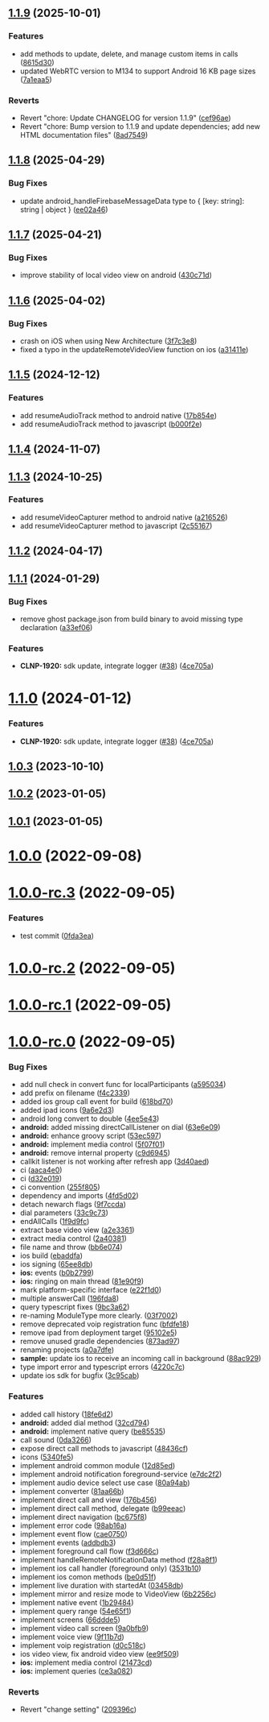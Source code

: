 ## [1.1.9](https://github.com/sendbird/sendbird-calls-sdk-react-native/compare/v1.1.8...v1.1.9) (2025-10-01)


### Features

* add methods to update, delete, and manage custom items in calls ([8615d30](https://github.com/sendbird/sendbird-calls-sdk-react-native/commit/8615d306a09d6597909266e3b5cb6cd854e59ec7))
* updated WebRTC version to M134 to support Android 16 KB page sizes ([7a1eaa5](https://github.com/sendbird/sendbird-calls-sdk-react-native/commit/7a1eaa5953598c209c854aa4c75f67e5dac93984))


### Reverts

* Revert "chore: Update CHANGELOG for version 1.1.9" ([cef96ae](https://github.com/sendbird/sendbird-calls-sdk-react-native/commit/cef96aecdabb53ca663efccff8da5c9a2da58875))
* Revert "chore: Bump version to 1.1.9 and update dependencies; add new HTML documentation files" ([8ad7549](https://github.com/sendbird/sendbird-calls-sdk-react-native/commit/8ad7549177655d901f1fa421cbc6a688858e138f))

## [1.1.8](https://github.com/sendbird/sendbird-calls-sdk-react-native/compare/v1.1.7...v1.1.8) (2025-04-29)


### Bug Fixes

* update android_handleFirebaseMessageData type to { [key: string]: string | object } ([ee02a46](https://github.com/sendbird/sendbird-calls-sdk-react-native/pull/54/commits/79a507b22e7bfe8f0f309e6f5991ce00f92468dd))

## [1.1.7](https://github.com/sendbird/sendbird-calls-sdk-react-native/compare/v1.1.6...v1.1.7) (2025-04-21)


### Bug Fixes

* improve stability of local video view on android ([430c71d](https://github.com/sendbird/sendbird-calls-sdk-react-native/commit/430c71d5e6dd2593ecc0aa60b303b30647474f6d))

## [1.1.6](https://github.com/sendbird/sendbird-calls-sdk-react-native/compare/v1.1.5...v1.1.6) (2025-04-02)


### Bug Fixes

* crash on iOS when using New Architecture ([3f7c3e8](https://github.com/sendbird/sendbird-calls-sdk-react-native/commit/3f7c3e81af4fa23128acf46be46685357c15717d))
* fixed a typo in the updateRemoteVideoView function on ios ([a31411e](https://github.com/sendbird/sendbird-calls-sdk-react-native/commit/a31411e574aeff4512e495a425272a525c79883a))

## [1.1.5](https://github.com/sendbird/sendbird-calls-sdk-react-native/compare/v1.1.4...v1.1.5) (2024-12-12)


### Features

* add resumeAudioTrack method to android native ([17b854e](https://github.com/sendbird/sendbird-calls-sdk-react-native/commit/17b854e2e298db3690df39d5eed82610e9954565))
* add resumeAudioTrack method to javascript ([b000f2e](https://github.com/sendbird/sendbird-calls-sdk-react-native/commit/b000f2e312aafbdc391dcd3d3af0ca6ea386f7bc))

## [1.1.4](https://github.com/sendbird/sendbird-calls-sdk-react-native/compare/v1.1.3...v1.1.4) (2024-11-07)

## [1.1.3](https://github.com/sendbird/sendbird-calls-sdk-react-native/compare/v1.1.1...v1.1.3) (2024-10-25)


### Features

* add resumeVideoCapturer method to android native ([a216526](https://github.com/sendbird/sendbird-calls-sdk-react-native/commit/a2165267ba05f7d999e43fcca9e1db7c29a55e36))
* add resumeVideoCapturer method to javascript ([2c55167](https://github.com/sendbird/sendbird-calls-sdk-react-native/commit/2c55167ab8d2ca1a809bcbd5b959d7f33abf237e))

## [1.1.2](https://github.com/sendbird/sendbird-calls-sdk-react-native/compare/v1.1.1...v1.1.2) (2024-04-17)

## [1.1.1](https://github.com/sendbird/sendbird-calls-sdk-react-native/compare/v1.0.3...v1.1.1) (2024-01-29)


### Bug Fixes

* remove ghost package.json from build binary to avoid missing type declaration ([a33ef06](https://github.com/sendbird/sendbird-calls-sdk-react-native/commit/a33ef06552532c66a1098229ba200eba07bf3f87))


### Features

* **CLNP-1920:** sdk update, integrate logger ([#38](https://github.com/sendbird/sendbird-calls-sdk-react-native/issues/38)) ([4ce705a](https://github.com/sendbird/sendbird-calls-sdk-react-native/commit/4ce705ad5630d22ffba54dbc0281e28eaa141212))

# [1.1.0](https://github.com/sendbird/sendbird-calls-sdk-react-native/compare/v1.0.3...v1.1.0) (2024-01-12)


### Features

* **CLNP-1920:** sdk update, integrate logger ([#38](https://github.com/sendbird/sendbird-calls-sdk-react-native/issues/38)) ([4ce705a](https://github.com/sendbird/sendbird-calls-sdk-react-native/commit/4ce705ad5630d22ffba54dbc0281e28eaa141212))

## [1.0.3](https://github.com/sendbird/sendbird-calls-sdk-react-native/compare/v1.0.2...v1.0.3) (2023-10-10)

## [1.0.2](https://github.com/sendbird/sendbird-calls-react-native/compare/v1.0.1...v1.0.2) (2023-01-05)

## [1.0.1](https://github.com/sendbird/sendbird-calls-react-native/compare/v1.0.0...v1.0.1) (2023-01-05)

# [1.0.0](https://github.com/sendbird/sendbird-calls-react-native/compare/v1.0.0-rc.3...v1.0.0) (2022-09-08)

# [1.0.0-rc.3](https://github.com/sendbird/sendbird-calls-react-native/compare/v1.0.0-rc.2...v1.0.0-rc.3) (2022-09-05)


### Features

* test commit ([0fda3ea](https://github.com/sendbird/sendbird-calls-react-native/commit/0fda3ea3c40d021ffb76f0cfba7be9ba8f739cc7))

# [1.0.0-rc.2](https://github.com/sendbird/sendbird-calls-react-native/compare/v1.0.0-rc.1...v1.0.0-rc.2) (2022-09-05)

# [1.0.0-rc.1](https://github.com/sendbird/sendbird-calls-react-native/compare/v1.0.0-rc.0...v1.0.0-rc.1) (2022-09-05)



# [1.0.0-rc.0](https://github.com/sendbird/sendbird-calls-react-native/compare/v1.0.0-rc.0...v1.0.0-rc.1) (2022-09-05)


### Bug Fixes

* add null check in convert func for localParticipants ([a595034](https://github.com/sendbird/sendbird-calls-react-native/commit/a5950344d0cb24e6884afd318169e477e444f852))
* add prefix on filename ([f4c2339](https://github.com/sendbird/sendbird-calls-react-native/commit/f4c233945e8f8a7b80ff0cf8429fc4fef96d5017))
* added ios group call event for build ([618bd70](https://github.com/sendbird/sendbird-calls-react-native/commit/618bd70b60f47e2ca0acbcb914f184193c110f8b))
* added ipad icons ([9a6e2d3](https://github.com/sendbird/sendbird-calls-react-native/commit/9a6e2d3717a9773a1857e340cb918fe084dcc05f))
* android long convert to double ([4ee5e43](https://github.com/sendbird/sendbird-calls-react-native/commit/4ee5e43c3b0169603770f7e60908ce69ef8d9795))
* **android:** added missing directCallListener on dial ([63e6e09](https://github.com/sendbird/sendbird-calls-react-native/commit/63e6e099938605b4442d843a17d25593f5bf08ae))
* **android:** enhance groovy script ([53ec597](https://github.com/sendbird/sendbird-calls-react-native/commit/53ec5978b7b76a3fd017ca705e78206b736ecd44))
* **android:** implement media control ([5f07f01](https://github.com/sendbird/sendbird-calls-react-native/commit/5f07f0100e91ab57272502e9b3c63fe0539aab9c))
* **android:** remove internal property ([c9d6945](https://github.com/sendbird/sendbird-calls-react-native/commit/c9d6945a28cad8f9a951adacd1f0fb5951a28ad9))
* callkit listener is not working after refresh app ([3d40aed](https://github.com/sendbird/sendbird-calls-react-native/commit/3d40aedc099926a98c6ffe96e76351ecbedfc065))
* ci ([aaca4e0](https://github.com/sendbird/sendbird-calls-react-native/commit/aaca4e0fac7bf9cc6bd4e99c6bf607a133d587ac))
* ci ([d32e019](https://github.com/sendbird/sendbird-calls-react-native/commit/d32e019915a524c9900e70c76ab340c3e85bea5d))
* ci convention ([255f805](https://github.com/sendbird/sendbird-calls-react-native/commit/255f805c27c687db610a74b4a448361830292429))
* dependency and imports ([4fd5d02](https://github.com/sendbird/sendbird-calls-react-native/commit/4fd5d02e674f3f5ea9d1df290f239767f0b73fba))
* detach newarch flags ([9f7ccda](https://github.com/sendbird/sendbird-calls-react-native/commit/9f7ccdaf9819866565f752df8f10fb5bde222853))
* dial parameters ([33c9c73](https://github.com/sendbird/sendbird-calls-react-native/commit/33c9c732b39bc35c36f5e08db553110cd5a21ff9))
* endAllCalls ([1f9d9fc](https://github.com/sendbird/sendbird-calls-react-native/commit/1f9d9fc2027314d15090106a786a580c4531d302))
* extract base video view ([a2e3361](https://github.com/sendbird/sendbird-calls-react-native/commit/a2e33617895d1d1885dd75bc8161868500da127e))
* extract media control ([2a40381](https://github.com/sendbird/sendbird-calls-react-native/commit/2a40381eade685118bf7e19a3c1229897a4cfb33))
* file name and throw ([bb6e074](https://github.com/sendbird/sendbird-calls-react-native/commit/bb6e07438a802ffc3e6d31015c7eb05596311bc3))
* ios build ([ebaddfa](https://github.com/sendbird/sendbird-calls-react-native/commit/ebaddfa37969c786fde910bebb8b948696b65ad6))
* ios signing ([65ee8db](https://github.com/sendbird/sendbird-calls-react-native/commit/65ee8db5e5d907cbabebf8fa80c1484a56ca0e09))
* **ios:** events ([b0b2799](https://github.com/sendbird/sendbird-calls-react-native/commit/b0b27999d4aeb5e787dc7e0293e8cf3cb81ba86a))
* **ios:** ringing on main thread ([81e90f9](https://github.com/sendbird/sendbird-calls-react-native/commit/81e90f9405631168b1574364039fd92c3dc318c2))
* mark platform-specific interface ([e22f1d0](https://github.com/sendbird/sendbird-calls-react-native/commit/e22f1d0c1a4c32aae95a0e21d78c96ff469b4a39))
* multiple answerCall ([196fda8](https://github.com/sendbird/sendbird-calls-react-native/commit/196fda8debf024c25f94e5fd1a194b53ea1400e4))
* query typescript fixes ([9bc3a62](https://github.com/sendbird/sendbird-calls-react-native/commit/9bc3a6248b4539c78bad01db2f016c1b7882014e))
* re-naming ModuleType more clearly. ([03f7002](https://github.com/sendbird/sendbird-calls-react-native/commit/03f70029d661f79f75ff96f484ac627ccd22897e))
* remove deprecated voip registration func ([bfdfe18](https://github.com/sendbird/sendbird-calls-react-native/commit/bfdfe18df0154798dd8e8aa3e08d549a24243b38))
* remove ipad from deployment target ([95102e5](https://github.com/sendbird/sendbird-calls-react-native/commit/95102e539201ddf2c4198c9d715579dd73e0fad0))
* remove unused gradle dependencies ([873ad97](https://github.com/sendbird/sendbird-calls-react-native/commit/873ad979118276d13c4df2dba5dffc9abc5bab95))
* renaming projects ([a0a7dfe](https://github.com/sendbird/sendbird-calls-react-native/commit/a0a7dfeff731b84a3895d270ea8039b215316052))
* **sample:** update ios to receive an incoming call in background ([88ac929](https://github.com/sendbird/sendbird-calls-react-native/commit/88ac929b8d4c8a846b6e3c08d396727f7a5954b0))
* type import error and typescript errors ([4220c7c](https://github.com/sendbird/sendbird-calls-react-native/commit/4220c7c5aaad0eb8ff0f8df4068d720533602eb4))
* update ios sdk for bugfix ([3c95cab](https://github.com/sendbird/sendbird-calls-react-native/commit/3c95cab12138c3bc21942525c735c90146ef01cb))


### Features

* added call history ([18fe6d2](https://github.com/sendbird/sendbird-calls-react-native/commit/18fe6d2edf5d3ff49daaab6591d734a70b19475b))
* **android:** added dial method ([32cd794](https://github.com/sendbird/sendbird-calls-react-native/commit/32cd794aba76d19c460acfae8ffced889c102b31))
* **android:** implement native query ([be85535](https://github.com/sendbird/sendbird-calls-react-native/commit/be8553528fd5c84d66a3ecd21735aa3b948cfd73))
* call sound ([0da3266](https://github.com/sendbird/sendbird-calls-react-native/commit/0da32660e26ff1d2886bcf9958d5648336b856ca))
* expose direct call methods to javascript ([48436cf](https://github.com/sendbird/sendbird-calls-react-native/commit/48436cf9b8c77ce5c38f9c6d6e121d402f3e2c98))
* icons ([5340fe5](https://github.com/sendbird/sendbird-calls-react-native/commit/5340fe5287fb76fbe5740a44e156081a3aa3c707))
* implement android common module ([12d85ed](https://github.com/sendbird/sendbird-calls-react-native/commit/12d85ed99cc06e037b069527641b12ba45b60490))
* implement android notification foreground-service ([e7dc2f2](https://github.com/sendbird/sendbird-calls-react-native/commit/e7dc2f2bf36aac2b8fd1c195ea8326303b3ce6d5))
* implement audio device select use case ([80a94ab](https://github.com/sendbird/sendbird-calls-react-native/commit/80a94abb36d9f7584b8aafd4b96e67ec3719ce8d))
* implement converter ([81aa66b](https://github.com/sendbird/sendbird-calls-react-native/commit/81aa66ba4496e62fcfeb059ec5fc2c397b2e3165))
* implement direct call and view ([176b456](https://github.com/sendbird/sendbird-calls-react-native/commit/176b4568785f3e5cbe75102a9bc3dd6f23c55036))
* implement direct call method, delegate ([b99eeac](https://github.com/sendbird/sendbird-calls-react-native/commit/b99eeace25befaad6f8aa1ac8c90add7d930b9a1))
* implement direct navigation ([bc675f8](https://github.com/sendbird/sendbird-calls-react-native/commit/bc675f8edad904c8505725ff0bf1829087365f97))
* implement error code ([98ab16a](https://github.com/sendbird/sendbird-calls-react-native/commit/98ab16a9d1cea3780b6543b9072a6b7b45084ca1))
* implement event flow ([cae0750](https://github.com/sendbird/sendbird-calls-react-native/commit/cae075060f84444760dcc6ae2c9ea084e74842d4))
* implement events ([addbdb3](https://github.com/sendbird/sendbird-calls-react-native/commit/addbdb366c05fa3a286735e4bd47bbe021ce2e14))
* implement foreground call flow ([f3d666c](https://github.com/sendbird/sendbird-calls-react-native/commit/f3d666c2559b83e40755b7cb759d0e9b5ce8b149))
* implement handleRemoteNotificationData method ([f28a8f1](https://github.com/sendbird/sendbird-calls-react-native/commit/f28a8f1adde49b6edcd5f888cb473f9ffdfbfb06))
* implement ios call handler (foreground only) ([3531b10](https://github.com/sendbird/sendbird-calls-react-native/commit/3531b1008a3388d19b30f535905842632989ad74))
* implement ios comon methods ([be0d51f](https://github.com/sendbird/sendbird-calls-react-native/commit/be0d51f3cfe0d35967654029be0e07581698804f))
* implement live duration with startedAt ([03458db](https://github.com/sendbird/sendbird-calls-react-native/commit/03458db9fbe3c3e56a2304801ba9eacb51dac453))
* implement mirror and resize mode to VideoView ([6b2256c](https://github.com/sendbird/sendbird-calls-react-native/commit/6b2256cb43ee7fbd6e9c43fb627c6bf7acc4d4d4))
* implement native event ([1b29484](https://github.com/sendbird/sendbird-calls-react-native/commit/1b2948471832b8263d8189c2cd5691fea10151a8))
* implement query range ([54e65f1](https://github.com/sendbird/sendbird-calls-react-native/commit/54e65f1e96973d2b7c623eb760ae4b5e54c95bf9))
* implement screens ([66ddde5](https://github.com/sendbird/sendbird-calls-react-native/commit/66ddde50c43b2dc416c6030342a9e6153c042edc))
* implement video call screen ([9a0bfb9](https://github.com/sendbird/sendbird-calls-react-native/commit/9a0bfb93cd899f8d6363cfa23f3d8283c6f5d8dd))
* implement voice view ([9f11b7d](https://github.com/sendbird/sendbird-calls-react-native/commit/9f11b7dd4702a29b7d49fa53ab8e0293837a29b9))
* implement voip registration ([d0c518c](https://github.com/sendbird/sendbird-calls-react-native/commit/d0c518c23cf07abba5b92602d4d253f0287f6489))
* ios video view, fix android video view ([ee9f509](https://github.com/sendbird/sendbird-calls-react-native/commit/ee9f509dc1a07fc2f12e056b2593a6bb487d4640))
* **ios:** implement media control ([21473cd](https://github.com/sendbird/sendbird-calls-react-native/commit/21473cd8fc7aa35c832a8d76be47e363e2535a42))
* **ios:** implement queries ([ce3a082](https://github.com/sendbird/sendbird-calls-react-native/commit/ce3a0820f77fe5f0ac4990a5517e694ccedca3ce))


### Reverts

* Revert "change setting" ([209396c](https://github.com/sendbird/sendbird-calls-react-native/commit/209396c70402995cf012ec3d422ae2200d507b1b))

